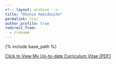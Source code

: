 ```yaml
---
<!-- layout: archive -->
title: "Mounia Hamidouche"
permalink: /cv/
author_profile: true
redirect_from:
  - /resume
---
```


{% include base_path %}

[Click to View My Up-to-date Curriculum Vitae [PDF]](http://mouniahamidouche.github.io/files/mounia-cv.pdf)

<!-- <embed src="http://mouniahamidouche.github.io/blob/master/files/mounia-cv.pdf" width="650" height="1800" type='application/pdf'> -->
